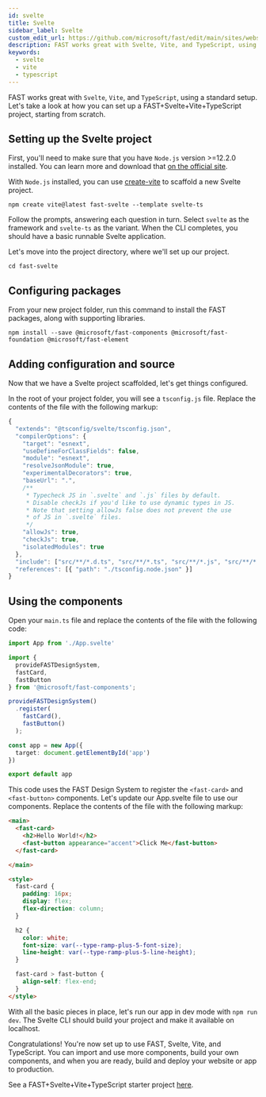 ```yaml
---
id: svelte
title: Svelte
sidebar_label: Svelte
custom_edit_url: https://github.com/microsoft/fast/edit/main/sites/website/versioned_docs/version-legacy/integrations/svelte.md
description: FAST works great with Svelte, Vite, and TypeScript, using a standard setup. Let's take a look at how you can set up a FAST+Svelte+Vite+TypeScript project, starting from scratch.
keywords:
  - svelte
  - vite
  - typescript
---
```


FAST works great with `Svelte`, `Vite`, and `TypeScript`, using a standard setup. Let's take a look at how you can set up a FAST+Svelte+Vite+TypeScript project, starting from scratch.

## Setting up the Svelte project

First, you'll need to make sure that you have `Node.js` version >=12.2.0 installed. You can learn more and download that [on the official site](https://nodejs.org/).

With `Node.js` installed, you can use [create-vite](https://github.com/vitejs/vite/tree/main/packages/create-vite) to scaffold a new Svelte project.

```shell
npm create vite@latest fast-svelte --template svelte-ts
```

Follow the prompts, answering each question in turn. Select `svelte` as the framework and `svelte-ts` as the variant. When the CLI completes, you should have a basic runnable Svelte application.

Let's move into the project directory, where we'll set up our project.

```shell
cd fast-svelte
```

## Configuring packages

From your new project folder, run this command to install the FAST packages, along with supporting libraries.


```shell
npm install --save @microsoft/fast-components @microsoft/fast-foundation @microsoft/fast-element
```

## Adding configuration and source

Now that we have a Svelte project scaffolded, let's get things configured. 

In the root of your project folder, you will see a `tsconfig.js` file.  Replace the contents of the file with the following markup:

```js
{
  "extends": "@tsconfig/svelte/tsconfig.json",
  "compilerOptions": {
    "target": "esnext",
    "useDefineForClassFields": false,
    "module": "esnext",
    "resolveJsonModule": true,
    "experimentalDecorators": true,
    "baseUrl": ".",
    /**
     * Typecheck JS in `.svelte` and `.js` files by default.
     * Disable checkJs if you'd like to use dynamic types in JS.
     * Note that setting allowJs false does not prevent the use
     * of JS in `.svelte` files.
     */
    "allowJs": true,
    "checkJs": true,
    "isolatedModules": true
  },
  "include": ["src/**/*.d.ts", "src/**/*.ts", "src/**/*.js", "src/**/*.svelte"],
  "references": [{ "path": "./tsconfig.node.json" }]
}
```

## Using the components

Open your `main.ts` file and replace the contents of the file with the following code:

```ts
import App from './App.svelte'

import { 
  provideFASTDesignSystem, 
  fastCard, 
  fastButton
} from '@microsoft/fast-components';

provideFASTDesignSystem()
  .register(
    fastCard(),
    fastButton()
  );

const app = new App({
  target: document.getElementById('app')
})

export default app
```

This code uses the FAST Design System to register the `<fast-card>` and `<fast-button>` components. Let's update our App.svelte file to use our components. Replace the contents of the file with the following markup:

```html
<main>
  <fast-card>
    <h2>Hello World!</h2>
    <fast-button appearance="accent">Click Me</fast-button>
  </fast-card>

</main>

<style>
  fast-card {
    padding: 16px;
    display: flex;
    flex-direction: column;
  }

  h2 {
    color: white;
    font-size: var(--type-ramp-plus-5-font-size);
    line-height: var(--type-ramp-plus-5-line-height);
  }

  fast-card > fast-button {
    align-self: flex-end;
  }
</style>
```

With all the basic pieces in place, let's run our app in dev mode with `npm run dev`. The Svelte CLI should build your project and make it available on localhost.

Congratulations! You're now set up to use FAST, Svelte, Vite, and TypeScript. You can import and use more components, build your own components, and when you are ready, build and deploy your website or app to production.

See a FAST+Svelte+Vite+TypeScript starter project [here](https://github.com/microsoft/fast/tree/archives/fast-foundation-3/examples/svelte-starters/svelte-fast-typescript-starter).
